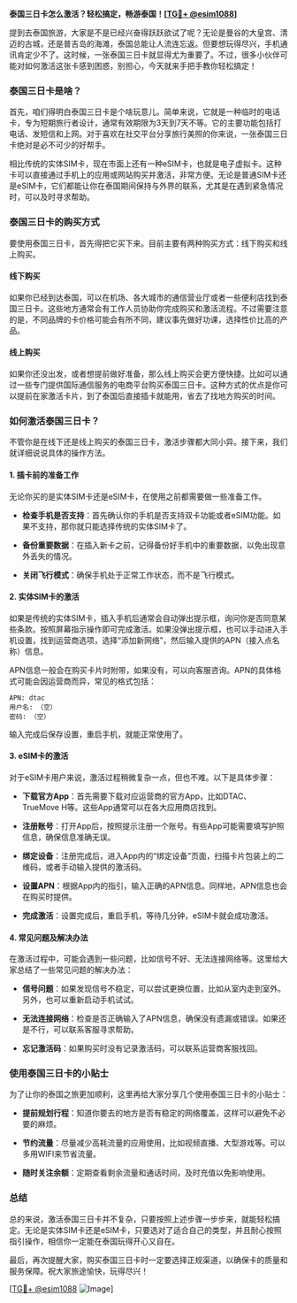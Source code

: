 **泰国三日卡怎么激活？轻松搞定，畅游泰国！[[TG💪+ @esim1088](https://t.me/s/esim1088)]**

提到去泰国旅游，大家是不是已经兴奋得跃跃欲试了呢？无论是曼谷的大皇宫、清迈的古城，还是普吉岛的海滩，泰国总能让人流连忘返。但要想玩得尽兴，手机通讯肯定少不了。这时候，一张泰国三日卡就显得尤为重要了。不过，很多小伙伴可能对如何激活这张卡感到困惑，别担心，今天就来手把手教你轻松搞定！

### 泰国三日卡是啥？

首先，咱们得明白泰国三日卡是个啥玩意儿。简单来说，它就是一种临时的电话卡，专为短期旅行者设计，通常有效期限为3天到7天不等。它的主要功能包括打电话、发短信和上网。对于喜欢在社交平台分享旅行美照的你来说，一张泰国三日卡绝对是必不可少的好帮手。

相比传统的实体SIM卡，现在市面上还有一种eSIM卡，也就是电子虚拟卡。这种卡可以直接通过手机上的应用或网站购买并激活，非常方便。无论是普通SIM卡还是eSIM卡，它们都能让你在泰国期间保持与外界的联系，尤其是在遇到紧急情况时，可以及时寻求帮助。

### 泰国三日卡的购买方式

要使用泰国三日卡，首先得把它买下来。目前主要有两种购买方式：线下购买和线上购买。

#### 线下购买

如果你已经到达泰国，可以在机场、各大城市的通信营业厅或者一些便利店找到泰国三日卡。这些地方通常会有工作人员协助你完成购买和激活流程。不过需要注意的是，不同品牌的卡价格可能会有所不同，建议事先做好功课，选择性价比高的产品。

#### 线上购买

如果你还没出发，或者想提前做好准备，那么线上购买会更方便快捷。比如可以通过一些专门提供国际通信服务的电商平台购买泰国三日卡。这种方式的优点是你可以提前在家激活卡片，到了泰国后直接插卡就能用，省去了找地方购买的时间。

### 如何激活泰国三日卡？

不管你是在线下还是线上购买的泰国三日卡，激活步骤都大同小异。接下来，我们就详细说说具体的操作方法。

#### 1. 插卡前的准备工作

无论你买的是实体SIM卡还是eSIM卡，在使用之前都需要做一些准备工作。

- **检查手机是否支持**：首先确认你的手机是否支持双卡功能或者eSIM功能。如果不支持，那你就只能选择传统的实体SIM卡了。
  
- **备份重要数据**：在插入新卡之前，记得备份好手机中的重要数据，以免出现意外丢失的情况。

- **关闭飞行模式**：确保手机处于正常工作状态，而不是飞行模式。

#### 2. 实体SIM卡的激活

如果是传统的实体SIM卡，插入手机后通常会自动弹出提示框，询问你是否同意某些条款。按照屏幕指示操作即可完成激活。如果没弹出提示框，也可以手动进入手机设置，找到运营商选项，选择“添加新网络”，然后输入提供的APN（接入点名称）信息。

APN信息一般会在购买卡片时附带，如果没有，可以向客服咨询。APN的具体格式可能会因运营商而异，常见的格式包括：

```
APN: dtac
用户名: （空）
密码: （空）
```

输入完成后保存设置，重启手机，就能正常使用了。

#### 3. eSIM卡的激活

对于eSIM卡用户来说，激活过程稍微复杂一点，但也不难。以下是具体步骤：

- **下载官方App**：首先需要下载对应运营商的官方App，比如DTAC、TrueMove H等。这些App通常可以在各大应用商店找到。

- **注册账号**：打开App后，按照提示注册一个账号。有些App可能需要填写护照信息，确保信息准确无误。

- **绑定设备**：注册完成后，进入App内的“绑定设备”页面，扫描卡片包装上的二维码，或者手动输入提供的激活码。

- **设置APN**：根据App内的指引，输入正确的APN信息。同样地，APN信息也会在购买时提供。

- **完成激活**：设置完成后，重启手机，等待几分钟，eSIM卡就会成功激活。

#### 4. 常见问题及解决办法

在激活过程中，可能会遇到一些问题，比如信号不好、无法连接网络等。这里给大家总结了一些常见问题的解决办法：

- **信号问题**：如果发现信号不稳定，可以尝试更换位置，比如从室内走到室外。另外，也可以重新启动手机试试。

- **无法连接网络**：检查是否正确输入了APN信息，确保没有遗漏或错误。如果还是不行，可以联系客服寻求帮助。

- **忘记激活码**：如果购买时没有记录激活码，可以联系运营商客服找回。

### 使用泰国三日卡的小贴士

为了让你的泰国之旅更加顺利，这里再给大家分享几个使用泰国三日卡的小贴士：

- **提前规划行程**：知道你要去的地方是否有稳定的网络覆盖，这样可以避免不必要的麻烦。

- **节约流量**：尽量减少高耗流量的应用使用，比如视频直播、大型游戏等。可以多用WIFI来节省流量。

- **随时关注余额**：定期查看剩余流量和通话时间，及时充值以免影响使用。

### 总结

总的来说，激活泰国三日卡并不复杂，只要按照上述步骤一步步来，就能轻松搞定。无论是实体SIM卡还是eSIM卡，只要选对了适合自己的类型，并且耐心按照指引操作，相信你一定能在泰国玩得开心又自在。

最后，再次提醒大家，购买泰国三日卡时一定要选择正规渠道，以确保卡的质量和服务保障。祝大家旅途愉快，玩得尽兴！

[[TG💪+ @esim1088](https://t.me/s/esim1088) ![Image](https://i.postimg.cc/4NQfJmqS/Snipaste-2025-05-13-00-14-12.png)]